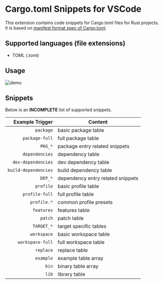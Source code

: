 # Cargo.toml Snippets for VSCode

This extension contains code snippets for Cargo.toml files for Rust projects.
It is based on [manifest format spec of Cargo.toml](https://doc.rust-lang.org/cargo/reference/manifest.html).

## Supported languages (file extensions)

+ TOML (.toml)

## Usage

![demo](images/demo.gif)

## Snippets

Below is an **INCOMPLETE** list of supported snippets.

|      Example Trigger | Content                           |
| -------------------: | --------------------------------- |
|            `package` | basic package table               |
|       `package-full` | full package table                |
|              `PKG_*` | package entry related snippets    |
|       `dependencies` | dependency table                  |
|   `dev-dependencies` | dev dependency table              |
| `build-dependencies` | build dependency table            |
|              `DEP_*` | dependency entry related snippets |
|            `profile` | basic profile table               |
|       `profile-full` | full profile table                |
|          `profile.*` | common profile presets            |
|           `features` | features table                    |
|              `patch` | patch table                       |
|           `TARGET_*` | target specific tables            |
|          `workspace` | basic workspace table             |
|     `workspace-full` | full workspace table              |
|            `replace` | replace table                     |
|            `example` | example table array               |
|                `bin` | binary table array                |
|                `lib` | library table                     |